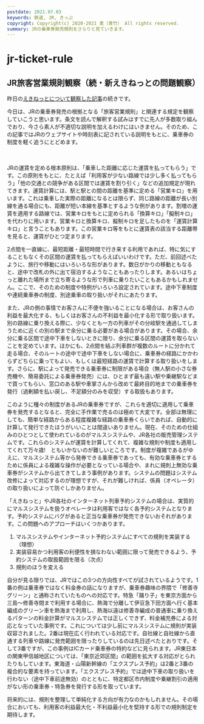 ```yaml
---
postdate: 2021.07.03
keywords: 鉄道, JR, きっぷ
copyright: Copyright(c) 2020-2021 麦（青竹） All rights reserved.
summary: JRの乗車券発売規則をさらりと見ていきます。
---
```


# jr-ticket-rule

## JR旅客営業規則観察（続・新えきねっとの問題観察）

昨日の[えきねっとについて観察した記事](https://blog.aotake91.net/posts/20210702-problem-of-ekinet/)の続きです。

今日は、JRの乗車券発売の根拠となる「旅客営業規則」と関連する規定を観察していこうと思います。条文を読んで解釈する試みはすでに先人が多数取り組んでおり、今さら素人が不適切な説明を加えるわけにはいきません。そのため、この記事ではJRのウェブサイトや時刻表に記されている説明をもとに、乗車券の制度を軽く追うにとどめます。

　

JRの運賃を定める根本原則は、「乗車した距離に応じた運賃を払ってもらう」です。この原則をもとに、たとえば「利用客が少ない路線では少し多く払ってもらう」「他の交通との競争がある区間では運賃を割り引く」などの追加規定が現れてきます。運賃計算には、駅と駅との間の距離を基準に定める「営業キロ」を用います。これは乗車した実際の距離になるとは限らず、同じ路線の距離が長い別線を通る場合にも、距離が短い本線を基準とするような例があります。割増の運賃を適用する路線では、営業キロをもとに定められる「換算キロ」「擬制キロ」を代わりに用います。営業キロと換算キロ、擬制キロを足したものを「運賃計算キロ」と言うこともあります。この営業キロ等をもとに運賃表の該当する距離帯を見ると、運賃がひとつ定まります。

2点間を一直線に、最短距離・最短時間で行き来する利用であれば、特に気にすることもなくその区間の運賃を払ってもらえばいいわけです。ただ、前回述べたように、旅行や移動にはいろいろな形があります。数日がかりの移動ともなると、途中で改札の外に出て宿泊するようなこともあったりします。あるいはちょっと離れた場所まで立ち寄るような形で列車に乗りたいこともあるかもしれません。ここで、そのための制度や特例がいろいろ設定されています。途中下車制度や連続乗車券の制度、別途乗車の取り扱いがそれにあたります。

また、JRの側の事情でお客さんに不便を強いることになる場合は、お客さんの利益を最大化する、もしくはお客さんの不利益を最小化する形で取り扱います。別の路線に乗り換える際に、少なくとも一方の列車がその分岐駅を通過してしまうために近くの別の駅まで余分に乗る必要がある場合があります。その場合、余分に乗る区間で途中下車をしないときに限り、余分に乗る区間の運賃を取らないことを定めています。ほかにも、2点間を結ぶ列車群が複数のルートに分かれて走る場合、そのルートの途中で途中下車をしない場合に、乗車券の経路にかかわらずどちらに乗ってもよい、もしくは最短経路の運賃で計算する取り扱いをします。さらに、駅によって発売できる乗車券に制限がある場合（無人駅の小さな券売機や、簡易委託による乗車券発売）には、ひとまず最も遠い駅や乗継駅などまで買ってもらい、窓口のある駅や車掌さんから改めて最終目的地までの乗車券を発行（過剰額を払い戻し、不足額分のみを収受）する取扱もあります。

このように種々の制度があるJRの乗車券ですが、これらを適切に適用して乗車券を発売するとなると、完全に手作業で売るのは極めて大変です。全部は無理にしても、簡単な経路からある程度複雑な経路の乗車券くらいであれば、自動的に計算して発行できたほうがいいことは間違いありません。現在、そのための仕組みのひとつとして使われているのがマルスシステムや、JR各社の販売管理システムです。これらのシステムが運賃を計算してくれて、複雑な規則や制度も適用してくれて万々歳!　ともいかないのが難しいところです。制度が複雑であるがゆえに、マルスシステム等から発券できる乗車券であっても、有効な乗車券とするために係員による複雑な操作が必要となっている場合や、まれに規則上無効な乗車券がシステムから出てきてしまう事例があります。システムの問題はシステム改修によって対応するのが理想ですが、それが難しければ、係員（オペレータ）の取り扱いによって防ぐしかありません。

「えきねっと」やJR各社のインターネット列車予約システムの場合は、実質的にマルスシステムを扱うオペレータは利用客ではなく各予約システムとなります。予約システムにバグがあると正当な乗車券が発売できないおそれがあります。この問題へのアプローチはいくつかあります。

1. マルスシステムやインターネット予約システムにすべての規則を実装する（理想）
2. 実装容易かつ利用客の利便性を損なわない範囲に限って発売できるよう、予約システムの取扱範囲を限る（次点）
3. 規則のほうを変える

自分が見る限りでは、JRではこの3つの方向性すべてが試されているようです。1番の例は乗車券ではなく料金券の話になりますが、乗車券趣味の界隈で「修善寺グリーン」と通称されていたものへの対応です。特急「踊り子」を東京方面から三島〜修善寺間まで利用する場合に、熱海で分離して伊豆急下田方面へ行く基本編成のグリーン車を熱海まで利用し、熱海以遠は修善寺編成の普通車に乗り換えるパターンの料金計算がマルスシステムでは正しくできず、料金補充券による対応となっていた事例です。これについては少し前にマルスシステムに規則が実装収容されました。2番は現在広く行われている対応です。自社線と自社線から直通する列車や路線に発売範囲を限ったりしているのは先日述べたとおりです。そして3番ですが、この事例はICカード乗車券の特約などに見られます。JR東日本の関東甲信越地区については、「東京近郊区間」の範囲を拡大する対応がとられたりもしています。東海道・山陽新幹線の「エクスプレス予約」は2番と3番の複合的な要素を持っています。「エクスプレス予約」では途中下車の取り扱いを行わない（途中下車前途無効）のとともに、特定都区市内制度や乗継割引の適用がない形の乗車券・特急券を発行する形を取っています。

将来的には、規則を整理して単純化する方向が有力なのかもしれません。その場合においても、利用客の利益最大化・不利益最小化を堅持する形での規則制定を期待します。


